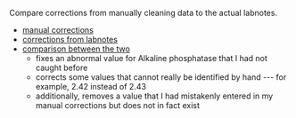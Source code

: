 Compare corrections from manually cleaning data to the actual labnotes.

  - [manual corrections](https://github.com/larsgw/NWI-BP012C/compare/3.7.1-base...3.7.1-manual)
  - [corrections from labnotes](https://github.com/larsgw/NWI-BP012C/compare/3.7.1-base...3.7.1-labnotes)
  - [comparison between the two](https://github.com/larsgw/NWI-BP012C/compare/3.7.1-manual...3.7.1-labnotes)
    - fixes an abnormal value for Alkaline phosphatase that I had not caught before
    - corrects some values that cannot really be identified by hand --- for example, 2.42 instead of 2.43
    - additionally, removes a value that I had mistakenly entered in my manual corrections but does not in fact exist
